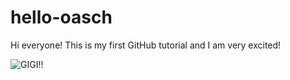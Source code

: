 # hello-oasch

Hi everyone! This is my first GitHub tutorial and I am very excited!

![GIGI!!](https://media.giphy.com/media/DoQFAlzLOA9iw/links/giphy.gif)
